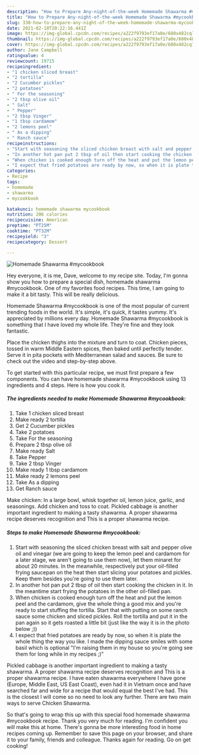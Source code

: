 ```yaml
---
description: "How to Prepare Any-night-of-the-week Homemade Shawarma #mycookbook"
title: "How to Prepare Any-night-of-the-week Homemade Shawarma #mycookbook"
slug: 330-how-to-prepare-any-night-of-the-week-homemade-shawarma-mycookbook
date: 2021-02-10T20:22:16.441Z
image: https://img-global.cpcdn.com/recipes/a222f9793ef17a0e/680x482cq70/homemade-shawarma-mycookbook-recipe-main-photo.jpg
thumbnail: https://img-global.cpcdn.com/recipes/a222f9793ef17a0e/680x482cq70/homemade-shawarma-mycookbook-recipe-main-photo.jpg
cover: https://img-global.cpcdn.com/recipes/a222f9793ef17a0e/680x482cq70/homemade-shawarma-mycookbook-recipe-main-photo.jpg
author: Jane Campbell
ratingvalue: 4
reviewcount: 19715
recipeingredient:
- "1 chicken sliced breast"
- "2 tortilla"
- "2 Cucumber pickles"
- "2 potatoes"
- " For the seasoning"
- "2 tbsp olive oil"
- " Salt"
- " Pepper"
- "2 tbsp Vinger"
- "1 tbsp cardamom"
- "2 lemons peel"
- " As a dipping"
- " Ranch sauce"
recipeinstructions:
- "Start with seasoning the sliced chicken breast with salt and pepper olive oil and vinegar (we are going to keep the lemon peel and cardamom for a later stage, we aren&#39;t going to use them now), let them minaret for about 20 minutes. In the meanwhile, respectively put your oil-filled frying saucepan on the heat then start slicing your potatoes and pickles. Keep them besides you&#39;re going to use them later."
- "In another hot pan put 2 tbsp of oil then start cooking the chicken in it. In the meantime start frying the potatoes in the other oil-filled pan."
- "When chicken is cooked enough turn off the heat and put the lemon peel and the cardamom, give the whole thing a good mix and you&#39;re ready to start stuffing the tortilla. Start that with putting on some ranch sauce some chicken and sliced pickles. Roll the tortilla and put it in the pan again so it gets roasted a little bit (just like the way it is in the photo below ;))"
- "I expect that fried potatoes are ready by now, so when it is plate the whole thing the way you like. I made the dipping sauce smiles with some basil which is optional &#34;I&#39;m raising them in my house so you&#39;re going see them for long while in my recipes ;)&#34;"
categories:
- Recipe
tags:
- homemade
- shawarma
- mycookbook

katakunci: homemade shawarma mycookbook 
nutrition: 206 calories
recipecuisine: American
preptime: "PT25M"
cooktime: "PT32M"
recipeyield: "3"
recipecategory: Dessert

---
```



![Homemade Shawarma #mycookbook](https://img-global.cpcdn.com/recipes/a222f9793ef17a0e/680x482cq70/homemade-shawarma-mycookbook-recipe-main-photo.jpg)

Hey everyone, it is me, Dave, welcome to my recipe site. Today, I'm gonna show you how to prepare a special dish, homemade shawarma #mycookbook. One of my favorites food recipes. This time, I am going to make it a bit tasty. This will be really delicious.

Homemade Shawarma #mycookbook is one of the most popular of current trending foods in the world. It's simple, it's quick, it tastes yummy. It's appreciated by millions every day. Homemade Shawarma #mycookbook is something that I have loved my whole life. They're fine and they look fantastic.

Place the chicken thighs into the mixture and turn to coat. Chicken pieces, tossed in warm Middle Eastern spices, then baked until perfectly tender. Serve it in pita pockets with Mediterranean salad and sauces. Be sure to check out the video and step-by-step above.


To get started with this particular recipe, we must first prepare a few components. You can have homemade shawarma #mycookbook using 13 ingredients and 4 steps. Here is how you cook it.

<!--inarticleads1-->

##### The ingredients needed to make Homemade Shawarma #mycookbook:

1. Take 1 chicken sliced breast
1. Make ready 2 tortilla
1. Get 2 Cucumber pickles
1. Take 2 potatoes
1. Take  For the seasoning
1. Prepare 2 tbsp olive oil
1. Make ready  Salt
1. Take  Pepper
1. Take 2 tbsp Vinger
1. Make ready 1 tbsp cardamom
1. Make ready 2 lemons peel
1. Take  As a dipping
1. Get  Ranch sauce


Make chicken: In a large bowl, whisk together oil, lemon juice, garlic, and seasonings. Add chicken and toss to coat. Pickled cabbage is another important ingredient to making a tasty shawarma. A proper shawarma recipe deserves recognition and This is a proper shawarma recipe. 

<!--inarticleads2-->

##### Steps to make Homemade Shawarma #mycookbook:

1. Start with seasoning the sliced chicken breast with salt and pepper olive oil and vinegar (we are going to keep the lemon peel and cardamom for a later stage, we aren&#39;t going to use them now), let them minaret for about 20 minutes. In the meanwhile, respectively put your oil-filled frying saucepan on the heat then start slicing your potatoes and pickles. Keep them besides you&#39;re going to use them later.
1. In another hot pan put 2 tbsp of oil then start cooking the chicken in it. In the meantime start frying the potatoes in the other oil-filled pan.
1. When chicken is cooked enough turn off the heat and put the lemon peel and the cardamom, give the whole thing a good mix and you&#39;re ready to start stuffing the tortilla. Start that with putting on some ranch sauce some chicken and sliced pickles. Roll the tortilla and put it in the pan again so it gets roasted a little bit (just like the way it is in the photo below ;))
1. I expect that fried potatoes are ready by now, so when it is plate the whole thing the way you like. I made the dipping sauce smiles with some basil which is optional &#34;I&#39;m raising them in my house so you&#39;re going see them for long while in my recipes ;)&#34;


Pickled cabbage is another important ingredient to making a tasty shawarma. A proper shawarma recipe deserves recognition and This is a proper shawarma recipe. I have eaten shawarma everywhere I have gone (Europe, Middle East, US East Coast), even had it in Vietnam once and have searched far and wide for a recipe that would equal the best I&#39;ve had. This is the closest I will come so no need to look any further. There are two main ways to serve Chicken Shawarma. 

So that's going to wrap this up with this special food homemade shawarma #mycookbook recipe. Thank you very much for reading. I'm confident you will make this at home. There's gonna be more interesting food in home recipes coming up. Remember to save this page on your browser, and share it to your family, friends and colleague. Thanks again for reading. Go on get cooking!
